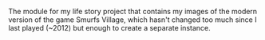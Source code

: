 The module for my life story project that contains my images of the modern version of the game Smurfs Village, which hasn't changed too much since I last played (~2012) but enough to create a separate instance.
